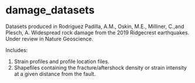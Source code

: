 # damage_datasets
Datasets produced in Rodriguez Padilla, A.M., Oskin, M.E., Milliner, C.,and Plesch, A. Widespread rock damage from the 2019 Ridgecrest earthquakes. Under review in Nature Geoscience.

Includes: 
1. Strain profiles and profile location files.
2. Shapefiles containing the fracture/aftershock density or strain intensity at a given distance from the fault. 
